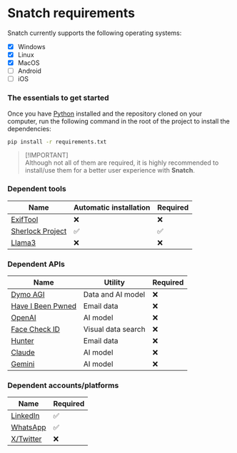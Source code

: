 # Snatch requirements

Snatch currently supports the following operating systems:
 - [x] Windows
 - [x] Linux
 - [x] MacOS
 - [ ] Android
 - [ ] iOS

### The essentials to get started
Once you have [Python](https://www.python.org/) installed and the repository cloned on your computer, run the following command in the root of the project to install the dependencies:

```bash
pip install -r requirements.txt
```

> [!IMPORTANT]\
> Although not all of them are required, it is highly recommended to install/use them for a better user experience with **Snatch**.

### Dependent tools

| Name                                                          | Automatic installation  | Required |
|-------------------------------------------------------------- |-------------------------|----------|
| [ExifTool](https://exiftool.org/)                             | ❌                     | ❌       |
| [Sherlock Project](https://sherlockproject.xyz/)              | ✅                     | ✅       |
| [Llama3](https://llama.meta.com/docs/get-started/)            | ❌                     | ❌       |

### Dependent APIs

| Name                                                 | Utility                | Required |
|------------------------------------------------------|------------------------|----------|
| [Dymo AGI](https://dymo.tpeoficial.com/)             | Data and AI model      | ❌       |
| [Have I Been Pwned](https://haveibeenpwned.com/)     | Email data             | ❌       |
| [OpenAI](https://openai.com/)                        | AI model               | ❌       |
| [Face Check ID](https://facecheck.id/)               | Visual data search     | ❌       |
| [Hunter](https://hunter.io/)                         | Email data             | ❌       |
| [Claude](https://claude.ai/)                         | AI model               | ❌       |
| [Gemini](https://gemini.google.com/app)              | AI model               | ❌       |

### Dependent accounts/platforms

| Name                                                          | Required |
|---------------------------------------------------------------|----------|
| [LinkedIn](https://linkedin.com/)                             | ✅       |
| [WhatsApp](https://web.whatsapp.com/)                         | ✅       |
| [X/Twitter](https://x.com/)                                   | ❌       |